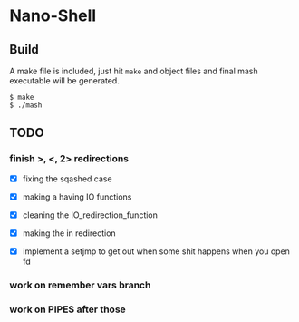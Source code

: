 # Nano-Shell

## Build

A make file is included, just hit `make` and object files and final mash 
executable will be generated.

```
$ make
$ ./mash
```

## TODO

### finish >, <, 2> redirections

* [x] fixing the sqashed case

* [x] making a having IO functions

* [x] cleaning the IO_redirection_function

* [x] making the in redirection

* [x] implement a setjmp to get out when some shit happens when you open fd


### work on remember vars branch


### work on PIPES after those



